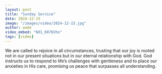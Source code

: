 ```yaml
---
layout: post
title: "Sunday Service"
date: 2024-12-15
image: "/images/video/2024-12-15.jpg"
author: wade
video_embed: "Nd1_K876Vho"
tags: [video]
---
```


We are called to rejoice in all circumstances, trusting that our joy is rooted not in our present situations but in our eternal relationship with God. God instructs us to respond to life’s challenges with gentleness and to place our anxieties in His care, promising us peace that surpasses all understanding.

